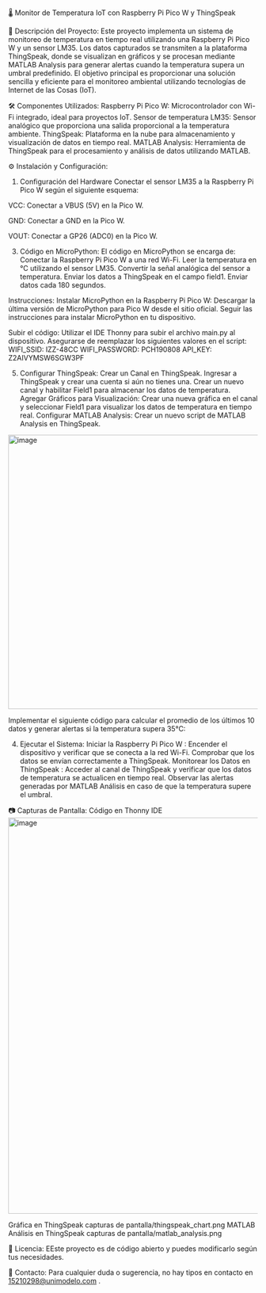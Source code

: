 🌡️ Monitor de Temperatura IoT con Raspberry Pi Pico W y ThingSpeak

📌 Descripción del Proyecto:
Este proyecto implementa un sistema de monitoreo de temperatura en tiempo real utilizando una Raspberry Pi Pico W y un sensor LM35. Los datos capturados se transmiten a la plataforma ThingSpeak, donde se visualizan en gráficos y se procesan mediante MATLAB Analysis para generar alertas cuando la temperatura supera un umbral predefinido. El objetivo principal es proporcionar una solución sencilla y eficiente para el monitoreo ambiental utilizando tecnologías de Internet de las Cosas (IoT).

🛠 Componentes Utilizados:
Raspberry Pi Pico W: Microcontrolador con Wi-Fi integrado, ideal para proyectos IoT.
Sensor de temperatura LM35: Sensor analógico que proporciona una salida proporcional a la temperatura ambiente.
ThingSpeak: Plataforma en la nube para almacenamiento y visualización de datos en tiempo real.
MATLAB Analysis: Herramienta de ThingSpeak para el procesamiento y análisis de datos utilizando MATLAB.

⚙ Instalación y Configuración:
1. Configuración del Hardware
Conectar el sensor LM35 a la Raspberry Pi Pico W según el siguiente esquema:

VCC: Conectar a VBUS (5V) en la Pico W.

GND: Conectar a GND en la Pico W.

VOUT: Conectar a GP26 (ADC0) en la Pico W.

3. Código en MicroPython:
El código en MicroPython se encarga de:
Conectar la Raspberry Pi Pico W a una red Wi-Fi.
Leer la temperatura en °C utilizando el sensor LM35.
Convertir la señal analógica del sensor a temperatura.
Enviar los datos a ThingSpeak en el campo field1.
Enviar datos cada 180 segundos.

Instrucciones:
Instalar MicroPython en la Raspberry Pi Pico W:
Descargar la última versión de MicroPython para Pico W desde el sitio oficial.
Seguir las instrucciones para instalar MicroPython en tu dispositivo.

Subir el código:
Utilizar el IDE Thonny para subir el archivo main.py al dispositivo.
Asegurarse de reemplazar los siguientes valores en el script:
WIFI_SSID: IZZ-48CC
WIFI_PASSWORD: PCH190808
API_KEY: Z2AIVYMSW6SGW3PF


5. Configurar ThingSpeak:
Crear un Canal en ThingSpeak.
Ingresar a ThingSpeak y crear una cuenta si aún no tienes una.
Crear un nuevo canal y habilitar Field1 para almacenar los datos de temperatura.
Agregar Gráficos para Visualización:
Crear una nueva gráfica en el canal y seleccionar Field1 para visualizar los datos de temperatura en tiempo real.
Configurar MATLAB Analysis:
Crear un nuevo script de MATLAB Analysis en ThingSpeak.
<img width="554" alt="image" src="https://github.com/user-attachments/assets/714e2c45-9f89-4874-8028-5d7461c91a23" />

Implementar el siguiente código para calcular el promedio de los últimos 10 datos y generar alertas si la temperatura supera 35°C:

4. Ejecutar el Sistema:
 Iniciar la Raspberry Pi Pico W  : 
 Encender el dispositivo y verificar que se conecta a la red Wi-Fi. 
 Comprobar que los datos se envían correctamente a ThingSpeak. 
 Monitorear los Datos en ThingSpeak  : 
 Acceder al canal de ThingSpeak y verificar que los datos de temperatura se actualicen en tiempo real. 
 Observar las alertas generadas por MATLAB Análisis en caso de que la temperatura supere el umbral. 

📷 Capturas de Pantalla:
Código en Thonny IDE
 <img width="800" alt="image" src="https://github.com/user-attachments/assets/d0653f4b-1312-4abf-a0f1-8d1056a7a6c9" />

Gráfica en ThingSpeak
 capturas de pantalla/thingspeak_chart.png 
MATLAB Análisis en ThingSpeak
 capturas de pantalla/matlab_analysis.png 

📜 Licencia:
 EEste proyecto es de código abierto y puedes modificarlo según tus necesidades.
 
📧 Contacto:
 Para cualquier duda o sugerencia, no hay tipos en contacto en   15210298@unimodelo.com . 

